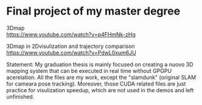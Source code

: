 # Final project of my master degree
3Dmap   
https://www.youtube.com/watch?v=p4FHmNk-zHg    

3Dmap in 2Dvisulization and trajectory comparison    
https://www.youtube.com/watch?v=PdwL0xum6JU    

Statement: My graduation thesis is mainly focused on creating a nuovo 3D mapping system that can be executed in real time without GPGPU acerelation. All the files are my work, except the "slamdunk" (original SLAM for cameara pose tracking). Moreover, those CUDA related files are just practice for visulization speedup, which are not used in the demos and left unfinished.
